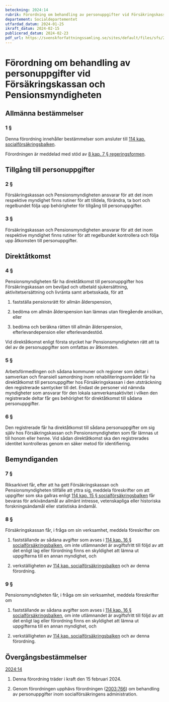 ```yaml
---
beteckning: 2024:14
rubrik: Förordning om behandling av personuppgifter vid Försäkringskassan och Pensionsmyndigheten
departement: Socialdepartementet
utfardad_datum: 2024-01-25
ikraft_datum: 2024-02-15
publicerad_datum: 2024-02-23
pdf_url: https://svenskforfattningssamling.se/sites/default/files/sfs/2024-01/SFS2024-14.pdf
---
```


# Förordning om behandling av personuppgifter vid Försäkringskassan och Pensionsmyndigheten

## Allmänna bestämmelser

### 1 §

Denna förordning innehåller bestämmelser som ansluter till [114 kap. socialförsäkringsbalken](https://selex.se/eli/sfs/2010/110).

Förordningen är meddelad med stöd av [8 kap. 7 § regeringsformen](https://selex.se/eli/sfs/1974/152#kap8.7).

## Tillgång till personuppgifter

### 2 §

Försäkringskassan och Pensionsmyndigheten ansvarar för att det inom respektive myndighet finns rutiner för att tilldela, förändra, ta bort och regelbundet följa upp behörigheter för tillgång till personuppgifter.

### 3 §

Försäkringskassan och Pensionsmyndigheten ansvarar för att det inom respektive myndighet finns rutiner för att regelbundet kontrollera och följa upp åtkomsten till personuppgifter.

## Direktåtkomst

### 4 §

Pensionsmyndigheten får ha direktåtkomst till personuppgifter hos Försäkringskassan om beviljad och utbetald sjukersättning, aktivitetsersättning och livränta samt arbetsskada, för att

1. fastställa pensionsrätt för allmän ålderspension,

2. bedöma om allmän ålderspension kan lämnas utan föregående ansökan, eller

3. bedöma och beräkna rätten till allmän ålderspension, efterlevandepension eller efterlevandestöd.

Vid direktåtkomst enligt första stycket har Pensionsmyndigheten rätt att ta del av de personuppgifter som omfattas av åtkomsten.

### 5 §

Arbetsförmedlingen och sådana kommuner och regioner som deltar i samverkan och finansiell samordning inom rehabiliteringsområdet får ha direktåtkomst till personuppgifter hos Försäkringskassan i den utsträckning den registrerade samtycker till det. Endast de personer vid nämnda myndigheter som ansvarar för den lokala samverkansaktivitet i vilken den registrerade deltar får ges behörighet för direktåtkomst till sådana personuppgifter.

### 6 §

Den registrerade får ha direktåtkomst till sådana personuppgifter om sig själv hos Försäkringskassan och Pensionsmyndigheten som får lämnas ut till honom eller henne. Vid sådan direktåtkomst ska den registrerades identitet kontrolleras genom en säker metod för identifiering.

## Bemyndiganden

### 7 §

Riksarkivet får, efter att ha gett Försäkringskassan och Pensionsmyndigheten tillfälle att yttra sig, meddela föreskrifter om att uppgifter som ska gallras enligt [114 kap. 15 § socialförsäkringsbalken](https://selex.se/eli/sfs/2010/110#kap114.15) får bevaras för arkivändamål av allmänt intresse, vetenskapliga eller historiska forskningsändamål eller statistiska ändamål.

### 8 §

Försäkringskassan får, i fråga om sin verksamhet, meddela föreskrifter om

1. fastställande av sådana avgifter som avses i [114 kap. 16 § socialförsäkringsbalken](https://selex.se/eli/sfs/2010/110#kap114.16), om inte utlämnandet är avgiftsfritt till följd av att det enligt lag eller förordning finns en skyldighet att lämna ut uppgifterna till en annan myndighet, och

2. verkställigheten av [114 kap. socialförsäkringsbalken](https://selex.se/eli/sfs/2010/110) och av denna förordning.

### 9 §

Pensionsmyndigheten får, i fråga om sin verksamhet, meddela föreskrifter om

1. fastställande av sådana avgifter som avses i [114 kap. 16 § socialförsäkringsbalken](https://selex.se/eli/sfs/2010/110#kap114.16), om inte utlämnandet är avgiftsfritt till följd av att det enligt lag eller förordning finns en skyldighet att lämna ut uppgifterna till en annan myndighet, och

2. verkställigheten av [114 kap. socialförsäkringsbalken](https://selex.se/eli/sfs/2010/110) och av denna förordning.

## Övergångsbestämmelser

[2024:14](https://selex.se/eli/sfs/2024/14)

1. Denna förordning träder i kraft den 15 februari 2024.

2. Genom förordningen upphävs förordningen ([2003:766](https://selex.se/eli/sfs/2003/766)) om behandling av personuppgifter inom socialförsäkringens administration.